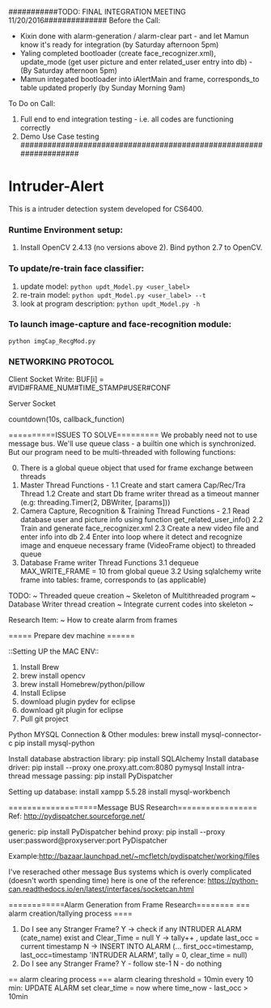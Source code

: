 ###########TODO: FINAL INTEGRATION MEETING 11/20/2016##############
Before the Call:
- Kixin done with alarm-generation / alarm-clear part - and let Mamun know it's ready for integration (by Saturday afternoon 5pm)
- Yaling completed bootloader (create face_recognizer.xml), update_mode (get user picture and enter related_user entry into db) -(By Saturday afternoon 5pm)
- Mamun integated bootloader into iAlertMain and frame, corresponds_to table updated properly (by Sunday Morning 9am)

To Do on Call:
1. Full end to end integration testing - i.e. all codes are functioning correctly
2. Demo Use Case testing
###################################################################


# Intruder-Alert
This is a intruder detection system developed for CS6400.

### **Runtime Environment** setup:
1. Install OpenCV 2.4.13 (no versions above 2). Bind python 2.7 to OpenCV.




### To update/re-train face classifier:
1. update model:
`python updt_Model.py <user_label>` 				
2. re-train model:
`python updt_Model.py <user_label> --t` 			
3. look at program description:
`python updt_Model.py -h`

### To launch image-capture and face-recognition module:
`python imgCap_RecgMod.py`



### NETWORKING PROTOCOL
Client Socket Write: BUF[i] = \#VID\#FRAME_NUM\#TIME_STAMP\#USER\#CONF


Server Socket

countdown(10s, callback_function)





==========ISSUES TO SOLVE=========
We probably need not to use message bus. We'll use queue class - a builtin one which is synchronized. 
But our program need to be multi-threaded with following functions:

0. There is a global queue object that used for frame exchange between threads
1. Master Thread
	Functions -
	1.1 Create and start camera Cap/Rec/Tra Thread
	1.2 Create and start Db frame writer thread as a timeout manner  (e.g: threading.Timer(2, DBWriter, [params]))
2. Camera Capture, Recognition & Training Thread
	Functions - 
	2.1 Read database user and picture info using function get_related_user_info() 
	2.2 Train and generate face_recognizer.xml
	2.3 Create a new video file and enter info into db
	2.4 Enter into loop where it detect and recognize image and enqueue necessary frame (VideoFrame object) to threaded queue
3. Database Frame writer Thread
	Functions
	3.1 dequeue MAX_WRITE_FRAME = 10 from global queue
	3.2 Using sqlalchemy write frame into tables: frame, corresponds to (as applicable)

TODO:
~ Threaded queue creation
~ Skeleton of Multithreaded program
~ Database Writer thread creation
~ Integrate current codes into skeleton
~ 

Research Item:
~ How to create alarm from frames

	
===== Prepare dev machine ======

::Setting UP the MAC ENV::

1. Install Brew
2. brew install opencv
3. brew install Homebrew/python/pillow
4. Install Eclipse
5. download plugin pydev for eclipse
6. download git plugin for eclipse
7. Pull git project 

Python MYSQL Connection & Other modules:
brew install mysql-connector-c
pip install mysql-python

Install database abstraction library: pip install SQLAlchemy
Install database driver: pip install --proxy one.proxy.att.com:8080 pymysql 
Install intra-thread message passing: pip install PyDispatcher

Setting up database:
install xampp 5.5.28
install mysql-workbench


===================Message BUS Research=================
Ref: http://pydispatcher.sourceforge.net/

generic: 
pip install PyDispatcher
behind proxy: pip install --proxy user:password@proxyserver:port PyDispatcher

Example:http://bazaar.launchpad.net/~mcfletch/pydispatcher/working/files

I've reserached other message Bus systems which is overly complicated (doesn't worth spending time)
here is one of the reference: https://python-can.readthedocs.io/en/latest/interfaces/socketcan.html

============Alarm Generation from Frame Research========
=== alarm creation/tallying process ====
1. Do I see any Stranger Frame? 
	Y -> check if any INTRUDER ALARM (cate_name) exist and Clear_Time = null
		Y -> tally++ , update last_occ = current timestamp
        N -> INSERT INTO ALARM (... first_occ=timestamp, last_occ=timestamp 'INTRUDER ALARM', tally = 0, clear_time = null)
2. Do I see any Stranger Frame? Y - follow ste-1
	N - do nothing

== alarm clearing process ===
alarm clearing threshold = 10min
every 10 min:
	UPDATE ALARM set clear_time = now where time_now - last_occ > 10min
